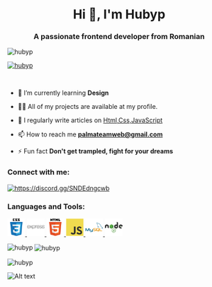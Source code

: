 <h1 align="center">Hi 👋, I'm Hubyp</h1>
<h3 align="center">A passionate frontend developer from Romanian</h3>

<p align="left"> <img src="https://komarev.com/ghpvc/?username=hubyp&label=Profile%20views&color=0e75b6&style=flat" alt="hubyp" /> </p>

<p align="left"> <a href="https://github.com/ryo-ma/github-profile-trophy"><img src="https://github-profile-trophy.vercel.app/?username=hubyp" alt="hubyp" /></a> </p>

<p align="left"> <a href="https://twitter.com/" target="blank"><img src="https://img.shields.io/twitter/follow/?logo=twitter&style=for-the-badge" alt="" /></a> </p>

- 🌱 I’m currently learning **Design**

- 👨‍💻 All of my projects are available at my profile.

- 📝 I regularly write articles on [Html,Css,JavaScript](Html,Css,JavaScript)

- 📫 How to reach me **palmateamweb@gmail.com**

- ⚡ Fun fact **__Don't get trampled, fight for your dreams__**

<h3 align="left">Connect with me:</h3
[![Discord Presence](https://lanyard.cnrad.dev/api/886810214739869786)](https://discord.com/users/886810214739869786)
<p align="left">
<a href="https://discord.gg/BlackMoneyEpoch" target="blank"><img align="center" src="https://raw.githubusercontent.com/rahuldkjain/github-profile-readme-generator/master/src/images/icons/Social/discord.svg" alt="https://discord.gg/SNDEdngcwb" height="30" width="40" /></a>
</p>

<h3 align="left">Languages and Tools:</h3>
<p align="left"> </a> <a href="https://www.w3schools.com/css/" target="_blank" rel="noreferrer"> <img src="https://raw.githubusercontent.com/devicons/devicon/master/icons/css3/css3-original-wordmark.svg" alt="css3" width="40" height="40"/> </a> <a href="https://expressjs.com" target="_blank" rel="noreferrer"> <img src="https://raw.githubusercontent.com/devicons/devicon/master/icons/express/express-original-wordmark.svg" alt="express" width="40" height="40"/>  <a href="https://www.w3.org/html/" target="_blank" rel="noreferrer"> <img src="https://raw.githubusercontent.com/devicons/devicon/master/icons/html5/html5-original-wordmark.svg" alt="html5" width="40" height="40"/> <a href="https://developer.mozilla.org/en-US/docs/Web/JavaScript" target="_blank" rel="noreferrer"> <img src="https://raw.githubusercontent.com/devicons/devicon/master/icons/javascript/javascript-original.svg" alt="javascript" width="40" height="40"/> </a> <a href="https://www.mysql.com/" target="_blank" rel="noreferrer"> <img src="https://raw.githubusercontent.com/devicons/devicon/master/icons/mysql/mysql-original-wordmark.svg" alt="mysql" width="40" height="40"/> </a> <a href="https://nodejs.org" target="_blank" rel="noreferrer"> <img src="https://raw.githubusercontent.com/devicons/devicon/master/icons/nodejs/nodejs-original-wordmark.svg" alt="nodejs" width="40" height="40"/>  </a> </p>

<p><img align="left" src="https://github-readme-stats.vercel.app/api/top-langs?username=hubyp&show_icons=true&locale=en&layout=compact" alt="hubyp" /></p>

<p>&nbsp;<img align="center" src="https://github-readme-stats.vercel.app/api?username=hubyp&show_icons=true&locale=en" alt="hubyp" /></p>

<p><img align="center" src="https://github-readme-streak-stats.herokuapp.com/?user=hubyp&" alt="hubyp" /></p>

![Alt text](https://spotify-recently-played-readme.vercel.app/api?user=31nhtlcdnlnue7cx7kv56g563bcq&width={width})
